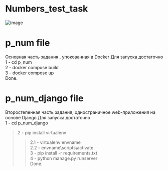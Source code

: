 # Numbers_test_task
![image](https://user-images.githubusercontent.com/67760549/174299045-83352b6e-cdb1-4f8f-b363-c5596620b5bc.png)
# p_num file
Основная часть задания , упокованная в Docker 
 Для запуска достаточно <br>
  1 - cd p_num <br>
  2 - docker compose build <br>
  3 - docker compose up <br>
  Done.
# p_num_django file 
Второстепенная часть задания, одностраничное web-приложения на основе Django
  Для запуска достаточно <br>
  1 - cd p_num_django <br>
  > 2 - pip install virtualenv <br>
  >> 2.1 - virtualenv envname  <br>
  >> 2.2 - envname\scripts\activate <br>
  3 - pip install -r requirements.txt <br>
  4 - python manage.py runserver <br>
  Done.
 
